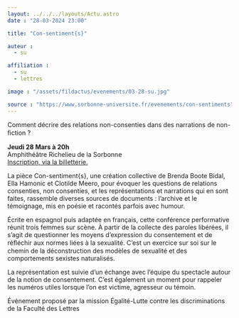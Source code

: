 ```yaml
---
layout: ../../../layouts/Actu.astro
date : "28-03-2024 23:00"

title: "Con-sentiment{s}"

auteur :
  - su

affiliation :
  - su
  - lettres

image : "/assets/fildactus/evenements/03-28-su.jpg"

source : "https://www.sorbonne-universite.fr/evenements/con-sentiments"
---
```


Comment décrire des relations non-consenties dans des narrations de non-ﬁction ?

__Jeudi 28 Mars à 20h__  
Amphithéâtre Richelieu de la Sorbonne  
[Inscription, via la billetterie.](https://www.billetweb.fr/con-sentiment-s1)

La pièce Con-sentiment{s}, une création collective de Brenda Boote Bidal, Ella Hamonic et Clotilde Meero, pour évoquer les questions de relations consenties, non consenties, et les représentations et narrations qui en sont faites, rassemble diverses sources de documents : l’archive et le témoignage, mis en poésie et racontés parfois avec humour.

Écrite en espagnol puis adaptée en français, cette conférence performative réunit trois femmes sur scène. À partir de la collecte des paroles libérées, il s’agit de questionner les moyens d’expression du consentement et de réﬂéchir aux normes liées à la sexualité. C’est un exercice sur soi sur le chemin de la déconstruction des modèles de sexualité et des comportements sexistes naturalisés.

La représentation est suivie d’un échange avec l’équipe du spectacle autour de la notion de consentement. C’est également un moment pour rappeler les numéros utiles lorsque l’on est victime, agresseur ou témoin.

Événement proposé par la mission Égalité-Lutte contre les discriminations de la Faculté des Lettres 